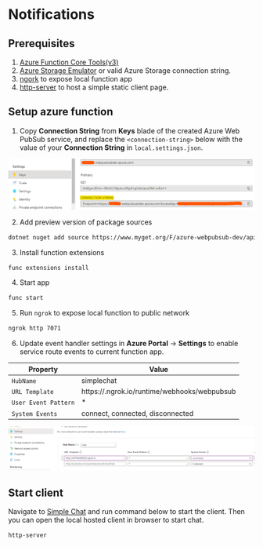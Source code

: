 # Notifications

## Prerequisites
1. [Azure Function Core Tools(v3)](https://www.npmjs.com/package/azure-functions-core-tools)
2. [Azure Storage Emulator](https://go.microsoft.com/fwlink/?linkid=717179&clcid=0x409) or valid Azure Storage connection string.
3. [ngork](https://ngrok.com/download) to expose local function app
4. [http-server](https://www.npmjs.com/package/http-server) to host a simple static client page.

## Setup azure function

1. Copy **Connection String** from **Keys** blade of the created Azure Web PubSub service, and replace the `<connection-string>` below with the value of your **Connection String** in `local.settings.json`.

![Connection String](./../../../../docs/images/portal_conn.png)

2. Add preview version of package sources

```bash
dotnet nuget add source https://www.myget.org/F/azure-webpubsub-dev/api/v3/index.json -n awps-dev
```

3. Install function extensions

```bash
func extensions install
```

4. Start app

```bash
func start
```

5. Run `ngrok` to expose local function to public network

```bash
ngrok http 7071
```

6. Update event handler settings in **Azure Portal** -> **Settings** to enable service route events to current function app.

Property|Value
--|--
`HubName`| simplechat
`URL Template`| https://<domain-name>.ngrok.io/runtime/webhooks/webpubsub
`User Event Pattern`| *
`System Events`| connect, connected, disconnected

![Event Handler](./../../../../docs/images/portal_event_handler.png)

## Start client

Navigate to [Simple Chat](./../../client/) and run command below to start the client. Then you can open the local hosted client in browser to start chat.

```bash
http-server
```
